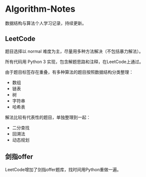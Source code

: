 # Algorithm-Notes

数据结构与算法个人学习记录，持续更新。

## LeetCode

题目选择以 normal 难度为主，尽量用多种方法解决（不包括暴力解法）。

所有代码用 Python 3 实现，包含解题思路和注释，在LeetCode上通过。

由于题目标签存在重叠，有多种算法的题目按照数据结构分类整理：

+ 数组
+ 链表
+ 树
+ 字符串
+ 哈希表

解法比较有代表性的题目，单独整理到一起：

+ 二分查找
+ 回溯法
+ 动态规划



## 剑指offer

LeetCode增加了剑指offer题库，找时间用Python重做一遍。